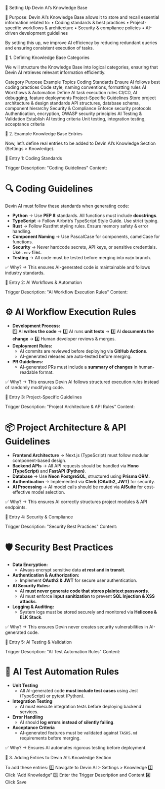 📌 Setting Up Devin AI’s Knowledge Base

📌 Purpose:
Devin AI’s Knowledge Base allows it to store and recall essential information related to:
	•	Coding standards & best practices
	•	Project-specific workflows & architecture
	•	Security & compliance policies
	•	AI-driven development guidelines

By setting this up, we improve AI efficiency by reducing redundant queries and ensuring consistent execution of tasks.

📍 1. Defining Knowledge Base Categories

We will structure the Knowledge Base into logical categories, ensuring that Devin AI retrieves relevant information efficiently.

Category	Purpose	Example Topics
Coding Standards	Ensure AI follows best coding practices	Code style, naming conventions, formatting rules
AI Workflows & Automation	Define AI task execution rules	CI/CD, AI debugging, feature deployments
Project-Specific Guidelines	Store project architecture & design standards	API structures, database schema, component hierarchy
Security & Compliance	Enforce security protocols	Authentication, encryption, OWASP security principles
AI Testing & Validation	Establish AI testing criteria	Unit testing, integration testing, acceptance criteria

📍 2. Example Knowledge Base Entries

Now, let’s define real entries to be added to Devin AI’s Knowledge Section (Settings > Knowledge).

📝 Entry 1: Coding Standards

Trigger Description: "Coding Guidelines"
Content:

# 🔍 Coding Guidelines  
Devin AI must follow these standards when generating code:  
- **Python** → Use **PEP 8** standards. All functions must include **docstrings**.  
- **TypeScript** → Follow Airbnb’s TypeScript Style Guide. Use strict typing.  
- **Rust** → Follow Rustfmt styling rules. Ensure memory safety & error handling.  
- **Component Naming** → Use PascalCase for components, camelCase for functions.  
- **Security** → Never hardcode secrets, API keys, or sensitive credentials. Use `.env` files.  
- **Testing** → All code must be tested before merging into `main` branch.  

✅ Why? → This ensures AI-generated code is maintainable and follows industry standards.

📝 Entry 2: AI Workflows & Automation

Trigger Description: "AI Workflow Execution Rules"
Content:

# ⚙️ AI Workflow Execution Rules  
- **Development Process:**  
  1️⃣ AI **writes the code** → 2️⃣ AI runs **unit tests** → 3️⃣ AI **documents the change** → 4️⃣ Human developer reviews & merges.  
- **Deployment Rules:**  
  - AI commits are reviewed before deploying via **GitHub Actions**.  
  - AI-generated releases are auto-tested before merging.  
- **PR Guidelines:**  
  - AI-generated PRs must include a **summary of changes** in human-readable format.  

✅ Why? → This ensures Devin AI follows structured execution rules instead of randomly modifying code.

📝 Entry 3: Project-Specific Guidelines

Trigger Description: "Project Architecture & API Rules"
Content:

# 📦 Project Architecture & API Guidelines  
- **Frontend Architecture** → Next.js (TypeScript) must follow modular component-based design.  
- **Backend APIs** → All API requests should be handled via **Hono (TypeScript)** and **FastAPI (Python)**.  
- **Database** → Use **Neon PostgreSQL**, structured using **Prisma ORM**.  
- **Authentication** → Implemented via **Clerk (OAuth2, JWT)** for security.  
- **AI Processing** → AI model calls should be routed via **AISuite** for cost-effective model selection.  

✅ Why? → This ensures AI correctly structures project modules & API endpoints.

📝 Entry 4: Security & Compliance

Trigger Description: "Security Best Practices"
Content:

# 🛡️ Security Best Practices  
- **Data Encryption:**  
  - Always encrypt sensitive data **at rest and in transit**.  
- **Authentication & Authorization:**  
  - Implement **OAuth2 & JWT** for secure user authentication.  
- **AI Security Rules:**  
  - AI **must never generate code that stores plaintext passwords**.  
  - AI must enforce **input sanitization** to prevent **SQL Injection & XSS attacks**.  
- **Logging & Auditing:**  
  - System logs must be stored securely and monitored via **Helicone & ELK Stack**.  

✅ Why? → This ensures Devin never creates security vulnerabilities in AI-generated code.

📝 Entry 5: AI Testing & Validation

Trigger Description: "AI Test Automation Rules"
Content:

# 🧪 AI Test Automation Rules  
- **Unit Testing**  
  - All AI-generated code **must include test cases** using Jest (TypeScript) or pytest (Python).  
- **Integration Testing**  
  - AI must execute integration tests before deploying backend services.  
- **Error Handling**  
  - AI should **log errors instead of silently failing**.  
- **Acceptance Criteria**  
  - AI-generated features must be validated against `TASKS.md` requirements before merging.  

✅ Why? → Ensures AI automates rigorous testing before deployment.

📍 3. Adding Entries to Devin AI’s Knowledge Section

To add these entries:
1️⃣ Navigate to Devin AI > Settings > Knowledge
2️⃣ Click “Add Knowledge”
3️⃣ Enter the Trigger Description and Content
4️⃣ Click Save

